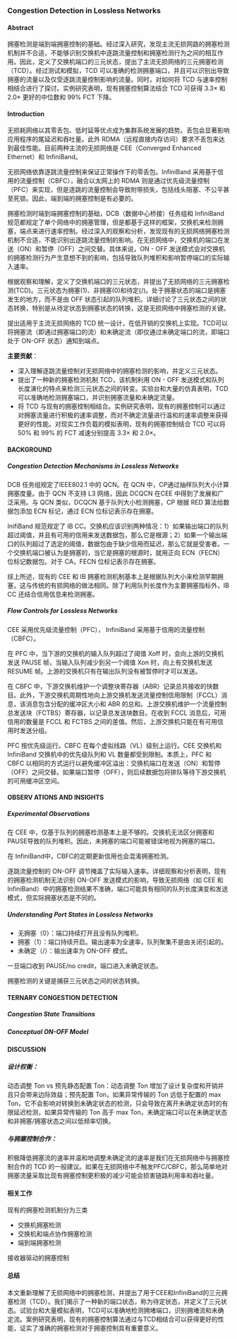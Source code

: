 ### Congestion Detection in Lossless Networks

#### Abstract

拥塞检测是端到端拥塞控制的基础。经过深入研究，发现主流无损网路的拥塞检测机制并不合适，不能够识别交换机中逐跳流量控制和拥塞检测行为之间的相互作用。因此，定义了交换机端口的三元状态，提出了主流无损网络的三元拥塞检测（TCD）。经过测试和模拟，TCD 可以准确的检测拥塞端口，并且可以识别出导致拥塞的流量以及仅受逐跳流量控制影响的流量。同时，对如何将 TCD 与速率控制相结合进行了探讨。实例研究表明，现有拥塞控制算法结合 TCD 可获得 3.3× 和 2.0× 更好的中位数和 99% FCT 下降。

#### Introduction

无损耗网络以其零丢包、低时延等优点成为集群系统发展的趋势。丢包会显著影响应用程序的尾延迟和吞吐量。此外 RDMA（远程直接内存访问）要求不丢包来达到最佳性能。目前两种主流的无损网络是 CEE（Converged Enhanced Ethernet）和 InfiniBand。

无损网络依靠逐跳流量控制来保证正常操作下的零丢包。InfiniBand 采用基于信用的流量控制（CBFC），融合以太网上的 RDMA 则是通过优先级流量控制（PFC）来实现，但是逐跳的流量控制会导致附带损失，包括线头阻塞、不公平甚至死锁。因此，端到端的拥塞控制是有必要的。

拥塞检测时端到端拥塞控制的基础，DCB（数据中心桥接）任务组和 InfiniBand 规范都规定了单个网络中的拥塞管理，但是都基于这样的框架，交换机来检测拥塞，端点来进行速率控制。经过深入的观察和分析，发现现有的无损网络拥塞检测机制不合适，不能识别出逐跳流量控制的影响。在无损网络中，交换机的端口在发送（ON）和暂停（OFF）之间交替。具体来说，ON - OFF 发送模式会对交换机的拥塞检测行为产生意想不到的影响，包括导致队列堆积和影响暂停端口的实际输入速率。

根据观察和理解，定义了交换机端口的三元状态，并提出了无损网络的三元拥塞检测(TCD)。三元状态为拥塞(1)、非拥塞(0)和待定(/)。处于拥塞状态的端口是拥塞发生的地方，而不是由 OFF 状态引起的队列堆积。详细讨论了三元状态之间的状态转换，特别是从待定状态到拥塞状态的转换，这是无损网络中拥塞检测的关键。

提出适用于主流无损网络的 TCD 统一设计，在低开销的交换机上实现。TCD可以将拥塞流（即通过拥塞端口的流）和未确定流（即仅通过未确定端口的流，即端口处于 ON-OFF 状态）通知到端点。

**主要贡献**：

- 深入理解逐跳流量控制对无损网络中的拥塞检测的影响，并定义三元状态。
- 提出了一种新的拥塞检测机制 TCD，该机制利用 ON - OFF 发送模式和队列长度演化的特点来检测三元状态之间的转变。实验台和大量的仿真表明，TCD可以准确地检测拥塞端口，并识别拥塞流量和未确定流量。
- 将 TCD 与现有的拥塞控制相结合。实例研究表明，现有的拥塞控制可以通过对拥塞流量进行积极的速率调整，而对不确定流量进行温和的速率调整来获得更好的性能。对现实工作负载的模拟表明，现有的拥塞控制结合 TCD 可以将 50% 和 99% 的 FCT 减速分别提高 3.3× 和 2.0×。

#### BACKGROUND

##### Congestion Detection Mechanisms in Lossless Networks

DCB 任务组规定了IEEE802.1 中的 QCN。在 QCN 中，CP通过抽样队列大小计算拥塞度量。由于 QCN 不支持 L3 网络，因此 DCQCN 在CEE 中得到了发展和广泛采用。与 QCN 类似，DCQCN 基于队列大小检测拥塞，CP 根据 RED 算法给数据包添加 ECN 标记，通过 ECN 位标记表示存在拥塞。

InifiBand 规范规定了 IB CC。交换机应该识别两种情况：1）如果输出端口的队列超过阈值，并且有可用的信用来发送数据包，那么它是根源；2）如果一个输出端口的队列超过了选定的阈值，数据包由于缺少信用而延迟，那么它就是受害者。一个交换机端口被认为是拥塞的，当它是拥塞的根源时，就用正向 ECN（FECN）位标记数据包。对于 CA，FECN 位标记表示存在拥塞。

综上所述，现有的 CEE 和 IB 拥塞检测机制基本上是根据队列大小来检测早期拥塞，这与传统的有损网络的做法相同。除了利用队列长度作为主要拥塞指标外，IB CC 还结合信用信息来检测拥塞。

##### Flow Controls for Lossless Networks

CEE 采用优先级流量控制（PFC）， InfiniBand 采用基于信用的流量控制（CBFC）。

在 PFC 中，当下游的交换机的输入队列超过了阈值 Xoff 时，会向上游的交换机发送 PAUSE 帧，当输入队列减少到另一个阈值 Xon 时，向上有交换机发送 RESUME 帧。上游的交换机只有在输出队列没有被暂停时才可以发送。

在 CBFC 中，下游交换机维护一个调整块寄存器（ABR）记录总共接收的快数目。此外，下游交换机周期性地向上游交换机发送流量控制信用限制（FCCL）消息，该消息包含分配的缓冲区大小和 ABR 的总和。上游交换机维护一个流量控制总发送块（FCTBS）寄存器，以记录总发送块数目。在收到 FCCL 消息后，可用信用的数量是 FCCL 和 FCTBS 之间的差值。然后，上游交换机只能在有可用信用时发送分组。

PFC 按优先级运行。CBFC 在每个虚拟线路（VL）级别上运行。CEE 交换机和 InfiniBand 交换机中的优先级队列和 VL 数量都受到限制。本质上，PFC 和 CBFC 以相同的方式运行以避免缓冲区溢出：交换机端口在发送（ON）和暂停（OFF）之间交替。如果端口暂停（OFF），则后续数据包将排队等待下游交换机的可用缓冲区空间。

#### OBSERV ATIONS AND INSIGHTS

#####  Experimental Observations

在 CEE 中，仅基于队列的拥塞检测基本上是不够的。交换机无法区分拥塞和PAUSE导致的队列堆积。因此，未拥塞的端口可能被错误地视为拥塞的端口。

在   InfiniBand中，CBFC的定期更新信用也会混淆拥塞检测。

逐跳流量控制的 ON-OFF 调节掩盖了实际输入速率。详细观察和分析表明，现有的拥塞检测机制无法识别 ON-OFF 发送模式的影响，导致无损网络（如 CEE 和 InfiniBand）中的拥塞检测结果不准确，端口可能具有相同的队列长度演变和发送模式，但实际拥塞状态是不同的。

##### Understanding Port States in Lossless Networks

- 无拥塞（0）：端口持续打开且没有队列堆积。
- 拥塞（1）：端口持续开启。输出速率为全速率，队列聚集不是由关闭引起的。
- 未确定（/）：输出速率为 ON-OFF 模式。

一旦端口收到 PAUSE/no credit，端口进入未确定状态。

拥塞检测的关键是捕获三元状态之间的状态转换。

#### TERNARY CONGESTION DETECTION

##### Congestion State Transitions

##### Conceptual ON-OFF Model





#### DISCUSSION

##### 设计权衡：

动态调整 Ton vs 预先静态配置 Ton：动态调整 Ton 增加了设计复杂度和开销并且只会带来边际效益；预先配置 Ton，如果异常传输的 Ton 远低于配置的 max Ton，它不会影响对转换到未确定状态的检测，只会导致在离开未确定状态时的有限延迟检测，如果异常传输的 Ton 高于 max Ton，未确定端口可以在未确定状态和非拥塞/拥塞状态之间以低频率切换。

##### 与拥塞控制合作：

积极降低拥塞流的速率并温和地调整未确定流的速率是我们在无损网络中与拥塞控制合作的 TCD 的一般建议。如果在无损网络中不触发PFC/CBFC，那么简单地对拥塞流量采取比现有拥塞控制更积极的减少可能会损害链路利用率和吞吐量。

#### 相关工作

现有的拥塞检测机制分为三类

- 交换机拥塞检测
- 交换机和端点协作拥塞检测
- 端到端拥塞检测

接收器驱动的拥塞控制

#### 总结

本文重新理解了无损网络中的拥塞检测，并提出了用于CEE和InfiniBand的三元拥塞检测（TCD）。我们揭示了一种新的端口状态，称为待定状态，并定义了三元状态。试验台和大量模拟表明，TCD可以准确地检测拥堵端口，识别拥堵流和未确定流。案例研究表明，现有的拥塞控制算法通过与TCD相结合可以获得更好的性能，证实了准确的拥塞检测对于拥塞控制具有重要意义。
